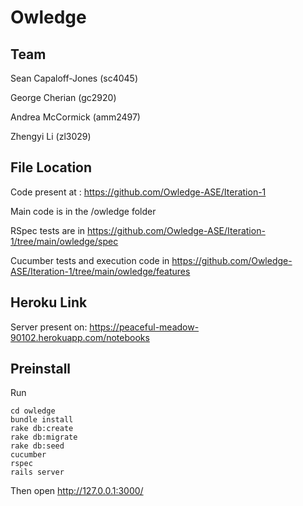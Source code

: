 # Owledge

## Team
Sean Capaloff-Jones (sc4045)

George Cherian (gc2920)

Andrea McCormick (amm2497)

Zhengyi Li (zl3029)

## File Location

Code present at : https://github.com/Owledge-ASE/Iteration-1

Main code is in the /owledge folder

RSpec tests are in https://github.com/Owledge-ASE/Iteration-1/tree/main/owledge/spec

Cucumber tests and execution code in https://github.com/Owledge-ASE/Iteration-1/tree/main/owledge/features

## Heroku Link

Server present on: https://peaceful-meadow-90102.herokuapp.com/notebooks

## Preinstall


Run
```
cd owledge
bundle install 
rake db:create 
rake db:migrate
rake db:seed
cucumber
rspec
rails server

```
Then open http://127.0.0.1:3000/

